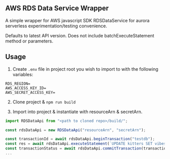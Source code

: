 ## AWS RDS Data Service Wrapper

A simple wrapper for AWS javascript SDK RDSDataService for aurora serverless experimentation/testing convenience.

Defaults to latest API version. Does not include batchExecuteStatement method or parameters.

## Usage

1. Create `.env` file in project root you wish to import to with the following variables:

```
RDS_REGION=
AWS_ACCESS_KEY_ID=
AWS_SECRET_ACCESS_KEY=
```

2. Clone project & `npm run build`

3. Import into project & instantiate with resourceArn & secretArn.

```ts
import RDSDataApi from "<path to cloned repo>/build/";

const rdsDataApi = new RDSDataApi("resourceArn", "secretArn");

const transactionId = await rdsDataApi.beginTransaction("testdb");
const res = await rdsDataApi.executeStatement(`UPDATE kitters SET vibes = 'luxury' WHERE type = 'Siamese'`, { transactionId, database: "testdb" });
const transactionStatus = await rdsDataApi.commitTransaction(transactionId);
...
```